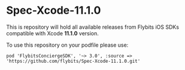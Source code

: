 # Spec-Xcode-11.1.0

This is repository will hold all available releases from Flybits iOS SDKs compatible with Xcode **11.1.0** version.

To use this repository on your podfile please use:

`pod 'FlybitsConciergeSDK', '~> 3.0', :source => 'https://github.com/flybits/Spec-Xcode-11.1.0.git'`

